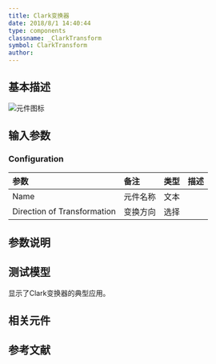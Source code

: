```yaml
---
title: Clark变换器
date: 2018/8/1 14:40:44
type: components
classname: _ClarkTransform
symbol: ClarkTransform
author: 
---
```

## <span id="comp_desc">基本描述</span>
![元件图标]()

## <span id="comp_params">输入参数</span>
### <span id="comp_params_group_Configuration">Configuration</span>
| 参数 | 备注 | 类型 | 描述 |
| :--- | :--- | :--: | :--- |
| <span id="comp_params_param_Name">Name</span> | 元件名称 | 文本 |  |
| <span id="comp_params_param_Direction">Direction of Transformation</span> | 变换方向 | 选择 |  |

[Name]: #comp_params_param_Name "Name"
[Direction of Transformation]: #comp_params_param_Direction "Direction of Transformation"


## <span id="comp_remarks">参数说明</span>


## <span id="comp_example">测试模型</span>
[<test name>](<test link>)显示了Clark变换器的典型应用。

## <span id="comp_seealso">相关元件</span>

## <span id="comp_ref">参考文献</span>



